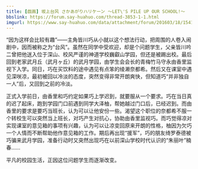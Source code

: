 ```yaml
---
title: [戯画] 坂上台风 さかあがりハリケーン ～LET\'S PILE UP OUR SCHOOL!～
bbslink: https://forum.say-huahuo.com/thread-3853-1-1.html
imgurl: https://www.say-huahuo.com/data/attachment/forum/201603/18/154127ux7eop4i1wvvo6im.jpg
---
```


“因为这样会比较有趣”——主角皆川巧从小就以这个想法行动，把周围的人卷入闹剧中，因而被称之为“台风”。虽然在同学中受欢迎，却是个问题学生，父亲皆川吟二曾把他送入位于深山、校风严谨的神道学校巍叡山学园，但还是被踢出校。最后回到老家武月丘（武月ヶ丘）的武月学园，由学生会会长的青梅竹马守永由香里监视下入学。同日，巧在买饮料的途中遇见有点笨的绫濑奈都希。然后又在课室中遇见深咲凉，最初被回以冷淡的态度，突然变得非常开朗爽快，但知道巧“并非独自一人”后，又回到之前的冷淡。

正式入学前日，由香里和巧约定如果巧上学迟到，就要服从一个要求。巧在当日真的迟了起床，跑到学园门口前遇到同学大泽柚，帮她越过门口后，已经迟到。而由香里的要求是要巧当班长，认为可以让他安份一些。渴望这个职位的奈都希不服一个转校生可以突然当上班长，对巧产生对抗心，协助由香里监视巧。而巧觉得凉对实现课室的意见箱的事项有兴趣，认为可以让凉变回原来开朗的性格，柚因为欠巧一个人情而不断帮助他作意见箱的工作。期后再出现“援军”，巧的朋友绮罗泰德被巧骗来武月学园，准备行动时又突然出现巧在以前深山学校时代认识的“朱丽叶”楠春……

平凡的校园生活，正因这位问题学生而逐渐改变。<!--more-->
